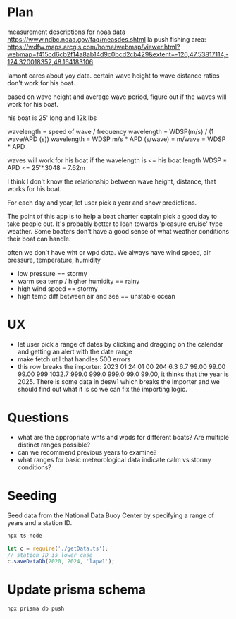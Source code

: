 # Plan

measurement descriptions for noaa data https://www.ndbc.noaa.gov/faq/measdes.shtml
la push fishing area: https://wdfw.maps.arcgis.com/home/webmap/viewer.html?webmap=f415cd6cb2f14a8ab14d9c0bcd2cb429&extent=-126,47.53817114,-124.320018352,48.164183106

lamont cares about yoy data. certain wave height to wave distance ratios don't work for his boat.

based on wave height and average wave period, figure out if the waves will work for his boat.

his boat is 25' long and 12k lbs

wavelength = speed of wave / frequency
wavelength = WDSP(m/s) / (1 wave/APD (s)) 
wavelength = WDSP m/s * APD (s/wave) = m/wave  = WDSP * APD

waves will work for his boat if the wavelength is <= his boat length
WDSP * APD <= 25'*.3048 = 7.62m

I think I don't know the relationship between wave height, distance, that works for his boat.

For each day and year, let user pick a year and show predictions.

The point of this app is to help a boat charter captain pick a good day to take people out. It's probably better to lean towards 'pleasure cruise' type weather.
Some boaters don't have a good sense of what weather conditions their boat can handle.

often we don't have wht or wpd data. We always have wind speed, air pressure, temperature, humidity
- low pressure == stormy
- warm sea temp / higher humidity == rainy
- high wind speed == stormy
- high temp diff between air and sea == unstable ocean

# UX

- let user pick a range of dates by clicking and dragging on the calendar and getting an alert with the date range
- make fetch util that handles 500 errors
- this row breaks the importer: 2023 01 24 01 00 204  6.3  6.7 99.00 99.00 99.00 999 1032.7 999.0 999.0 999.0 99.0 99.00, it thinks that the year is 2025. There is some data in desw1 which breaks the importer and we should find out what it is so we can fix the importing logic.

# Questions

- what are the appropriate whts and wpds for different boats? Are multiple distinct ranges possible?
- can we recommend previous years to examine?
- what ranges for basic meteorological data indicate calm vs stormy conditions?

# Seeding

Seed data from the National Data Buoy Center by specifying a range of years and a station ID.

```sh
npx ts-node
```

```js
let c = require('./getData.ts');
// station ID is lower case
c.saveDataDb(2020, 2024, 'lapw1');
```

# Update prisma schema

```sh
npx prisma db push
```
